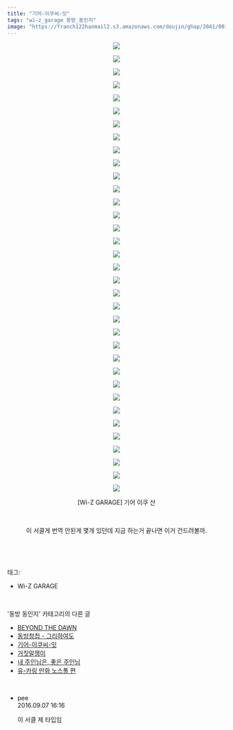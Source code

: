 ```yaml
---
title: "기어-이쿠씨-잇"
tags: "wi-z_garage 동방_동인지"
image: "https://franch122hanmail2.s3.amazonaws.com/doujin/ghap/2041/001.jpg"
---
```

<div class="article">
<p style="text-align: center; clear: none; float: none;"><img src="{{ site.imgserver6 }}/ghap/2041/001.jpg"/></p>
<p style="text-align: center; clear: none; float: none;"><img src="{{ site.imgserver6 }}/ghap/2041/002.jpg"/></p>
<p style="text-align: center; clear: none; float: none;"><img src="{{ site.imgserver6 }}/ghap/2041/003.jpg"/></p>
<p style="text-align: center; clear: none; float: none;"><img src="{{ site.imgserver6 }}/ghap/2041/004.jpg"/></p>
<p style="text-align: center; clear: none; float: none;"><img src="{{ site.imgserver6 }}/ghap/2041/005.jpg"/></p>
<p style="text-align: center; clear: none; float: none;"><img src="{{ site.imgserver6 }}/ghap/2041/006.jpg"/></p>
<p style="text-align: center; clear: none; float: none;"><img src="{{ site.imgserver6 }}/ghap/2041/007.jpg"/></p>
<p style="text-align: center; clear: none; float: none;"><img src="{{ site.imgserver6 }}/ghap/2041/008.jpg"/></p>
<p style="text-align: center; clear: none; float: none;"><img src="{{ site.imgserver6 }}/ghap/2041/009.jpg"/></p>
<p style="text-align: center; clear: none; float: none;"><img src="{{ site.imgserver6 }}/ghap/2041/010.jpg"/></p>
<p style="text-align: center; clear: none; float: none;"><img src="{{ site.imgserver6 }}/ghap/2041/011.jpg"/></p>
<p style="text-align: center; clear: none; float: none;"><img src="{{ site.imgserver6 }}/ghap/2041/012.jpg"/></p>
<p style="text-align: center; clear: none; float: none;"><img src="{{ site.imgserver6 }}/ghap/2041/013.jpg"/></p>
<p style="text-align: center; clear: none; float: none;"><img src="{{ site.imgserver6 }}/ghap/2041/014.jpg"/></p>
<p style="text-align: center; clear: none; float: none;"><img src="{{ site.imgserver6 }}/ghap/2041/015.jpg"/></p>
<p style="text-align: center; clear: none; float: none;"><img src="{{ site.imgserver6 }}/ghap/2041/016.jpg"/></p>
<p style="text-align: center; clear: none; float: none;"><img src="{{ site.imgserver6 }}/ghap/2041/017.jpg"/></p>
<p style="text-align: center; clear: none; float: none;"><img src="{{ site.imgserver6 }}/ghap/2041/018.jpg"/></p>
<p style="text-align: center; clear: none; float: none;"><img src="{{ site.imgserver6 }}/ghap/2041/019.jpg"/></p>
<p style="text-align: center; clear: none; float: none;"><img src="{{ site.imgserver6 }}/ghap/2041/020.jpg"/></p>
<p style="text-align: center; clear: none; float: none;"><img src="{{ site.imgserver6 }}/ghap/2041/021.jpg"/></p>
<p style="text-align: center; clear: none; float: none;"><img src="{{ site.imgserver6 }}/ghap/2041/022.jpg"/></p>
<p style="text-align: center; clear: none; float: none;"><img src="{{ site.imgserver6 }}/ghap/2041/023.jpg"/></p>
<p style="text-align: center; clear: none; float: none;"><img src="{{ site.imgserver6 }}/ghap/2041/024.jpg"/></p>
<p style="text-align: center; clear: none; float: none;"><img src="{{ site.imgserver6 }}/ghap/2041/025.jpg"/></p>
<p style="text-align: center; clear: none; float: none;"><img src="{{ site.imgserver6 }}/ghap/2041/026.jpg"/></p>
<p style="text-align: center; clear: none; float: none;"><img src="{{ site.imgserver6 }}/ghap/2041/027.jpg"/></p>
<p style="text-align: center; clear: none; float: none;"><img src="{{ site.imgserver6 }}/ghap/2041/028.jpg"/></p>
<p style="text-align: center; clear: none; float: none;"><img src="{{ site.imgserver6 }}/ghap/2041/029.jpg"/></p>
<p style="text-align: center; clear: none; float: none;"><img src="{{ site.imgserver6 }}/ghap/2041/030.jpg"/></p>
<p style="text-align: center; clear: none; float: none;"><img src="{{ site.imgserver6 }}/ghap/2041/031.jpg"/></p>
<p style="text-align: center; clear: none; float: none;"><img src="{{ site.imgserver6 }}/ghap/2041/032.jpg"/></p>
<p style="text-align: center; clear: none; float: none;"><img src="{{ site.imgserver6 }}/ghap/2041/033.jpg"/></p>
<p style="text-align: center; clear: none; float: none;"><img src="{{ site.imgserver6 }}/ghap/2041/034.jpg"/></p>
<p style="text-align: center; clear: none; float: none;"><img src="{{ site.imgserver6 }}/ghap/2041/035.jpg"/></p>
<p style="text-align: center; clear: none; float: none;">[Wi-Z GARAGE] 기어 이쿠 산</p>
<p style="text-align: center; clear: none; float: none;"><br/></p>
<p style="text-align: center; clear: none; float: none;">이 서클게 번역 안된게 몇개 있던데 지금 하는거 끝나면 이거 건드려볼까.</p>
<p><br/></p>
</div><br/>
<div class="tagTrail">
<p>태그: </p>
<ul>
<li>Wi-Z GARAGE</li>
</ul>
</div><br/>
<div class="another">
<p>'동방 동인지' 카테고리의 다른 글</p>
<ul>
<li><a href="/ghap_2043">BEYOND THE DAWN</a></li>
<li><a href="/ghap_2042">동방청첩 - 그리하여도</a></li>
<li><a href="/ghap_2041">기어-이쿠씨-잇</a></li>
<li><a href="/ghap_2040">거짓말쟁이</a></li>
<li><a href="/ghap_2039">내 주인님은, 좋은 주인님</a></li>
<li><a href="/ghap_2038">유-카링 만화 노스폴 편</a></li>
</ul>
</div><br/>
<div class="cb_module cb_fluid">
<div class="cb_wrt cb_profile">
<div class="comment">
<ul>
<li class="cb_thumb_off" id="comment14800544">
<div class="cb_comment_area">
<div class="cb_info_area">
<div class="cb_section">
<span class="cb_nick_name">pee</span>
</div>
<div class="cb_section">
<span class="cb_date">2016.09.07 16:16 </span>
</div>
</div>
<div class="cb_dsc_comment">
<p class="cb_dsc">
											이 서클 제 타입임
										</p>
</div>
</div></li>
</ul>
</div>
</div><!-- commentList close -->
</div><br/>
